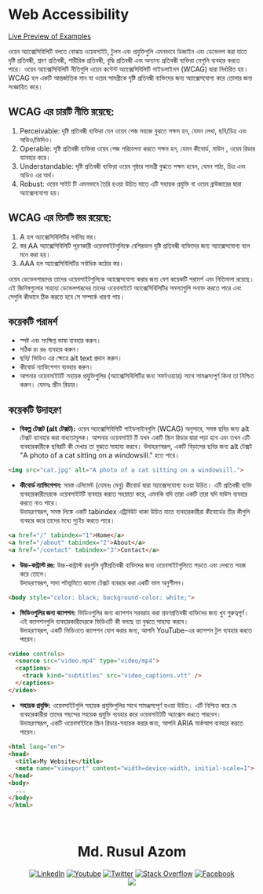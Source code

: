 # Web Accessibility  
[Live Preview of Examples](https://rusulazomsumon.github.io/webaccessibility/)

ওয়েব অ্যাক্সেসিবিলিটি বলতে বোঝায় ওয়েবসাইট, টুলস এবং প্রযুক্তিগুলি এমনভাবে ডিজাইন এবং ডেভেলপ করা যাতে দৃষ্টি প্রতিবন্ধী, শ্রবণ প্রতিবন্ধী, শারীরিক প্রতিবন্ধী, বুদ্ধি প্রতিবন্ধী এবং অন্যান্য প্রতিবন্ধী ব্যক্তিরা সেগুলি ব্যবহার করতে পারে। ওয়েব অ্যাক্সেসিবিলিটি নীতিগুলি ওয়েব কন্টেন্ট অ্যাক্সেসিবিলিটি গাইডলাইনস (WCAG) দ্বারা নির্ধারিত হয়। WCAG হল একটি আন্তর্জাতিক মান যা ওয়েব সামগ্রীকে দৃষ্টি প্রতিবন্ধী ব্যক্তিদের জন্য অ্যাক্সেসযোগ্য করে তোলার জন্য সংজ্ঞায়িত করে।

## WCAG এর চারটি নীতি রয়েছে:

1. Perceivable: দৃষ্টি প্রতিবন্ধী ব্যক্তিরা যেন ওয়েব পেজ সহজে বুঝতে সক্ষম হন, যেমন লেখা, ছবি/চিত্র এবং অডিও/ভিদিও।
2. Operable: দৃষ্টি প্রতিবন্ধী ব্যক্তিরা ওয়েব পেজ পরিচালনা করতে সক্ষম হন, যেমন কীবোর্ড, মাউস , ওয়েব রিডার ব্যাবহার করে। 
3. Understandable: দৃষ্টি প্রতিবন্ধী ব্যক্তিরা ওয়েব পৃষ্ঠার সামগ্রী বুঝতে সক্ষম হবেন, যেমন পাঠ্য, চিত্র এবং অডিও এর অর্থ।
4. Robust: ওয়েব সাইট টি এমনভাবে তৈরি হওয়া উচিত যাতে এটি সহায়ক প্রযুক্তি বা ওয়েব ব্রাউজারের দ্বারা অ্যাক্সেসযোগ্য হয়।

## WCAG এর তিনটি স্তর রয়েছে: 
1. A হল অ্যাক্সেসিবিলিটির সর্বনিম্ন স্তর। 
2. স্তর AA অ্যাক্সেসিবিলিটি পূরণকারী ওয়েবসাইটগুলিকে বেশিরভাগ দৃষ্টি প্রতিবন্ধী ব্যক্তিদের জন্য অ্যাক্সেসযোগ্য বলে মনে করা হয়।
3. AAA হল অ্যাক্সেসিবিলিটির সর্বাধিক কঠোর স্তর। 

ওয়েব ডেভেলপারদের তাদের ওয়েবসাইটগুলিকে অ্যাক্সেসযোগ্য করার জন্য বেশ কয়েকটি পরামর্শ  এবং  নিতিমালা রয়েছে। এই জিনিষগুলোর সাহায্য  ডেভেলপারদের তাদের ওয়েবসাইটে অ্যাক্সেসিবিলিটির সমস্যাগুলি সনাক্ত করতে পারে এবং সেগুলি কীভাবে ঠিক করতে হবে সে সম্পর্কে ধারণা পায়।

## কয়েকটি পরামর্শ
* স্পষ্ট এবং সংক্ষিপ্ত ভাষা ব্যবহার করুন।
* সঠিক রং রঙ ব্যবহার করুন।
* ছবি/ ভিডিও এর ক্ষেত্রে alt text প্রদান করুন।
* কীবোর্ড ন্যাভিগেশন ব্যবহার করুন।
* আপনার ওয়েবসাইটটি সহায়ক প্রযুক্তিগুলির (অ্যাক্সেসিবিলিটির জন্য সফটওয়্যার) সাথে সামঞ্জস্যপূর্ণ কিনা তা নিশ্চিত করুন। যেমনঃ স্ক্রীন রিডার। 

## কয়েকটি  উদাহরণ 
 - **বিকল্প টেক্সট (alt টেক্সট):** ওয়েব অ্যাক্সেসিবিলিটি গাইডলাইনগুলি (WCAG) অনুসারে, সমস্ত ছবির  জন্য alt টেক্সট ব্যাবহার করা বাধ্যতামূলক। আপনার ওয়েবসাইট টি যখন একটি স্ক্রিন রিডার দ্বারা পড়া হবে এবং তখন এটি ব্যবহারকারীকে ছবিরটি কী দেখায় তা বুঝতে সাহায্য করবে। 
 উদাহরণস্বরূপ, একটি বিড়ালের ছবির জন্য alt টেক্সট "A photo of a cat sitting on a windowsill." হতে পারে।
```html
<img src="cat.jpg" alt="A photo of a cat sitting on a windowsill.">
```

- **কীবোর্ড ন্যাভিগেশন:** সমস্ত এলিমেন্ট (যেমনঃ মেনু) কীবোর্ড দ্বারা অ্যাক্সেসযোগ্য হওয়া উচিত। এটি প্রতিবন্ধী ব্যক্তি ব্যবহারকারীদেরকে ওয়েবসাইটটি ব্যবহার করতে সহয়াতা করে, এমনকি যদি তারা একটি তারা যদি মাউস ব্যবহার করতে নাও পারে।  
উদাহরণস্বরূপ, সমস্ত লিঙ্কে একটি tabindex এট্রিবিউট থাকা উচিত যাতে ব্যবহারকারীরা কীবোর্ডের তীর কীগুলি ব্যবহার করে তাদের মধ্যে স্যুইচ করতে পারে।
```html
<a href="/" tabindex="1">Home</a>
<a href="/about" tabindex="2">About</a>
<a href="/contact" tabindex="3">Contact</a>
```     

- **উচ্চ-কন্ট্রাস্ট রঙ:** উচ্চ-কন্ট্রাস্ট রঙগুলি দৃষ্টিপ্রতিবন্ধী ব্যক্তিদের জন্য ওয়েবসাইটগুলিতে পড়তে এবং দেখতে সহজ করে তোলে।   
উদাহরণস্বরূপ, সাদা পটভূমিতে কালো টেক্সট ব্যবহার করা একটি ভাল অনুশীলন। 

```html
<body style="color: black; background-color: white;">
``` 


- **ভিডিওগুলির জন্য ক্যাপশন:** ভিডিওগুলির জন্য ক্যাপশন সরবরাহ করা শ্রবণপ্রতিবন্ধী ব্যক্তিদের জন্য খুব গুরুত্বপূর্ণ। এই ক্যাপশনগুলি ব্যবহারকারীদেরকে ভিডিওটি কী বলছে তা বুঝতে সাহায্য করবে।   
উদাহরণস্বরূপ, একটি ভিডিওতে ক্যাপশন যোগ করার জন্য, আপনি YouTube-এর ক্যাপশন টুল ব্যবহার করতে পারেন।

```html
<video controls>
  <source src="video.mp4" type="video/mp4">
  <captions>
    <track kind="subtitles" src="video_captions.vtt" />
  </captions>
</video>
``` 

- **সহায়ক প্রযুক্তি:** ওয়েবসাইটগুলি সহায়ক প্রযুক্তিগুলির সাথে সামঞ্জস্যপূর্ণ হওয়া উচিত। এটি নিশ্চিত করে যে ব্যবহারকারীরা তাদের পছন্দের সহায়ক প্রযুক্তি ব্যবহার করে ওয়েবসাইটটি অ্যাক্সেস করতে পারবেন।  
উদাহরণস্বরূপ, একটি ওয়েবসাইটকে স্ক্রিন রিডার-সহায়ক করার জন্য, আপনি ARIA মার্কআপ ব্যবহার করতে পারেন।
```html
<html lang="en">
<head>
  <title>My Website</title>
  <meta name="viewport" content="width=device-width, initial-scale=1">
</head>
<body>
  ...
</body>
</html>
```

<div style="display: flex;">
  <div style="width: 100%;" align="center" >
   <br/>
   <h1> Md. Rusul Azom </h1>
  <div align=center>
        <a href="#"><img src="https://img.shields.io/badge/Linkedin-0077b5?style=flat&logo=linkedin" alt="LinkedIn" /></a>
        <a href="#"><img src="https://img.shields.io/badge/Youtube-ff0000?style=flat&logo=youtube" alt="Youtube" /></a>
        <a href="#"><img src="https://img.shields.io/badge/Twitter-ffffff?style=flat&logo=twitter" alt="Twitter" /></a>    
        <a href="#"><img src="https://img.shields.io/badge/Stack Overflow-f48024?style=flat&logo=stackoverflow&logoColor=white" alt="Stack Overflow" /></a>    
        <a href="#"><img src="https://img.shields.io/badge/Facebook-ffffff?style=flat&logo=facebook" alt="Facebook"/></a>
   </div>

   <div >
  <div style="width: 50%;" align="center" >
   <a href="https://github.com/rusulazomsumon/github-profile-views-counter">
    <img src="https://komarev.com/ghpvc/?username=tanvirstreame">
</a>
  </div>